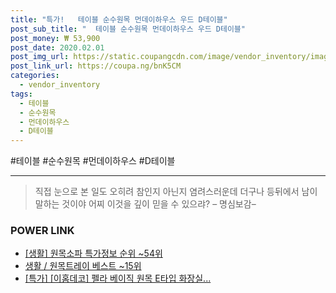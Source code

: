 ```yaml
--- 
title: "특가!   테이블 순수원목 먼데이하우스 우드 D테이블" 
post_sub_title: "  테이블 순수원목 먼데이하우스 우드 D테이블" 
post_money: ₩ 53,900 
post_date: 2020.02.01 
post_img_url: https://static.coupangcdn.com/image/vendor_inventory/images/2018/01/27/21/5/441feb54-641d-4c6a-bcd1-8bc96eb20f32.jpg 
post_link_url: https://coupa.ng/bnK5CM 
categories: 
  - vendor_inventory 
tags: 
  - 테이블 
  - 순수원목 
  - 먼데이하우스 
  - D테이블 
--- 
```

  #테이블 #순수원목 #먼데이하우스 #D테이블 
<hr> 

> 직접 눈으로 본 일도 오히려 참인지 아닌지 염려스러운데 더구나 등뒤에서 남이 말하는 것이야 어찌 이것을 깊이 믿을 수 있으랴? – 명심보감–  


### POWER LINK

* <a href="https://blog.naver.com/sakai111/221780495232" target="_blank"> [생활] 원목소파 특가정보 순위 ~54위</a>
* <a href="https://blog.naver.com/santokki14/221784801730" target="_blank">생활 / 원목트레이 베스트 ~15위</a>
* <a href="https://blog.naver.com/an0733/221791400975" target="_blank">[특가] [이홈데코] 펠라 베이직 원목 E타입 화장실...</a>
